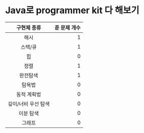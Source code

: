 # Java로 programmer kit 다 해보기

|구현체 종류| 푼 문제 개수|
|:---:|---:|
|해시|  1 |
|스택/큐| 1 |
|힙| 0 |
|정렬| 1 |
|완전탐색| 1 |
|탐욕법| 0 |
|동적 계획법| 0 |
|깊이/너비 우선 탐색| 0 |
|이분 탐색| 0 |
|그래프| 0 |
